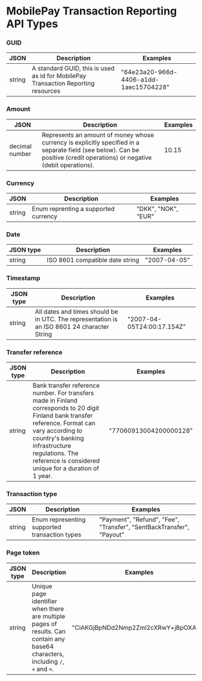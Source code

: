 # MobilePay Transaction Reporting API Types

### GUID

JSON | Description | Examples
----------- | --------- | -------
string | A standard GUID, this is used as id for MobilePay Transaction Reporting resources | "64e23a20-966d-4406-a1dd-1aec15704228"

### Amount
JSON | Description | Examples
----------- | --------- | -------
decimal number | Represents an amount of money whose currency is explicitly specified in a separate field (see below). Can be positive (credit operations) or negative (debit operations). | 10.15

### Currency

JSON | Description | Examples
----------- | --------- | -------
string | Enum reprenting a supported currency | "DKK", "NOK", "EUR"

### Date

JSON type | Description | Examples
----------- | --------- | -------
string | ISO 8601 compatible date string | "2007-04-05"

### Timestamp

JSON type | Description | Examples
----------- | --------- | -------
string | All dates and times should be in UTC. The representation is an ISO 8601 24 character String | "2007-04-05T24:00:17.154Z"


### Transfer reference

JSON type | Description | Examples
----------- | --------- | -------
string | Bank transfer reference number. For transfers made in Finland corresponds to 20 digit Finland bank transfer reference. Format can vary according to country's banking infrastructure regulations. The reference is considered unique for a duration of 1 year. | "77060913004200000128"

### Transaction type

JSON | Description | Examples
----------- | --------- | -------
string | Enum representing supported transaction types | "Payment", "Refund", "Fee", "Transfer", "SentBackTransfer", "Payout"

### Page token

JSON type | Description | Examples
----------- | --------- | -------
string | Unique page identifier when there are multiple pages of results. Can contain any base64 characters, including `/`, `+` and `=`. | "CiAKGjBpNDd2Nmp2Zml2cXRwY+jBpOXA=="

